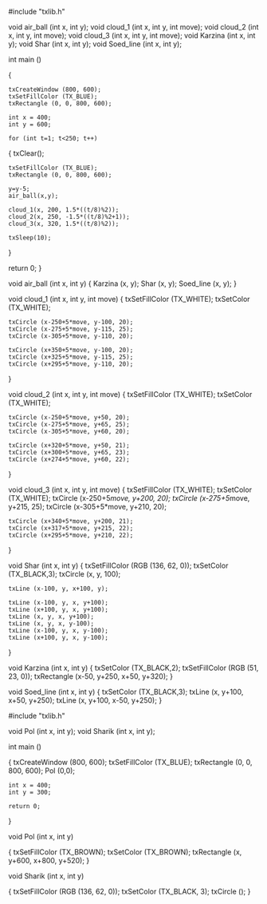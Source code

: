 #include "txlib.h"

void air_ball (int x, int y);
void cloud_1 (int x, int y, int move);
void cloud_2 (int x, int y, int move);
void cloud_3 (int x, int y, int move);
void Karzina (int x, int y);
void Shar (int x, int y);
void Soed_line (int x, int y);

int main ()

{

    txCreateWindow (800, 600);
    txSetFillColor (TX_BLUE);
    txRectangle (0, 0, 800, 600);

    int x = 400;
    int y = 600;

    for (int t=1; t<250; t++)
{
    txClear();

    txSetFillColor (TX_BLUE);
    txRectangle (0, 0, 800, 600);

    y=y-5;
    air_ball(x,y);

    cloud_1(x, 200, 1.5*((t/8)%2));
    cloud_2(x, 250, -1.5*((t/8)%2+1));
    cloud_3(x, 320, 1.5*((t/8)%2));

    txSleep(10);
}

return 0;
}

void air_ball (int x, int y)
{
    Karzina (x, y);
    Shar (x, y);
    Soed_line (x, y);
}

void cloud_1 (int x, int y, int move)
{
    txSetFillColor (TX_WHITE);
    txSetColor (TX_WHITE);

    txCircle (x-250+5*move, y-100, 20);
    txCircle (x-275+5*move, y-115, 25);
    txCircle (x-305+5*move, y-110, 20);

    txCircle (x+350+5*move, y-100, 20);
    txCircle (x+325+5*move, y-115, 25);
    txCircle (x+295+5*move, y-110, 20);
}

void cloud_2 (int x, int y, int move)
{
    txSetFillColor (TX_WHITE);
    txSetColor (TX_WHITE);

    txCircle (x-250+5*move, y+50, 20);
    txCircle (x-275+5*move, y+65, 25);
    txCircle (x-305+5*move, y+60, 20);

    txCircle (x+320+5*move, y+50, 21);
    txCircle (x+300+5*move, y+65, 23);
    txCircle (x+274+5*move, y+60, 22);
}

void cloud_3 (int x, int y, int move)
{
    txSetFillColor (TX_WHITE);
    txSetColor (TX_WHITE);
    txCircle (x-250+5*move, y+200, 20);
    txCircle (x-275+5*move, y+215, 25);
    txCircle (x-305+5*move, y+210, 20);

    txCircle (x+340+5*move, y+200, 21);
    txCircle (x+317+5*move, y+215, 22);
    txCircle (x+295+5*move, y+210, 22);
}

void Shar (int x, int y)
{
    txSetFillColor (RGB (136, 62, 0));
    txSetColor (TX_BLACK,3);
    txCircle (x, y, 100);

    txLine (x-100, y, x+100, y);

    txLine (x-100, y, x, y+100);
    txLine (x+100, y, x, y+100);
    txLine (x, y, x, y+100);
    txLine (x, y, x, y-100);
    txLine (x-100, y, x, y-100);
    txLine (x+100, y, x, y-100);
}

void Karzina (int x, int y)
{
    txSetColor (TX_BLACK,2);
    txSetFillColor (RGB (51, 23, 0));
    txRectangle (x-50, y+250, x+50, y+320);
}

void Soed_line (int x, int y)
{
    txSetColor (TX_BLACK,3);
    txLine (x, y+100, x+50, y+250);
    txLine (x, y+100, x-50, y+250);
}






#include "txlib.h"

void Pol (int x, int y);
void Sharik (int x, int y);

int main ()

{
    txCreateWindow (800, 600);
    txSetFillColor (TX_BLUE);
    txRectangle (0, 0, 800, 600);
    Pol (0,0);

    int x = 400;
    int y = 300;

    return 0;
}


void Pol (int x, int y)

{
    txSetFillColor (TX_BROWN);
    txSetColor (TX_BROWN);
    txRectangle (x, y+600, x+800, y+520);
}

void Sharik (int x, int y)

{
    txSetFillColor (RGB (136, 62, 0));
    txSetColor (TX_BLACK, 3);
    txCircle ();
}

